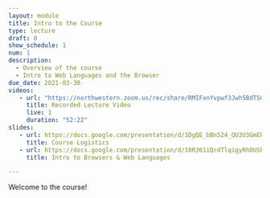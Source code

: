 ```yaml
---
layout: module
title: Intro to the Course
type: lecture
draft: 0
show_schedule: 1
num: 1
description:
  - Overview of the course
  - Intro to Web Languages and the Browser
due_date: 2021-03-30
videos: 
   - url: "https://northwestern.zoom.us/rec/share/RMIFxnYvpwf3Jwh5BdTSC3Osf--Ts40ncH2yeeMeKKDLXVNLNRhC-SxqaVMS_kFV.sIB78v_E4JSBa436?startTime=1617137904000"
     title: Recorded Lecture Video
     live: 1
     duration: "52:22"
slides:
   - url: https://docs.google.com/presentation/d/1DgQE_bBn524_QU3U3GmEhcjdWYreD6CvoxySYy0rmTI/edit#slide=id.g555d87b1a1_0_0
     title: Course Logistics
   - url: https://docs.google.com/presentation/d/10R361iQrdTlqigyRhOUSk4DCfFvN1dvQofcN1d6_Zs0/edit?usp=sharing
     title: Intro to Browsers & Web Languages

---
```


Welcome to the course!